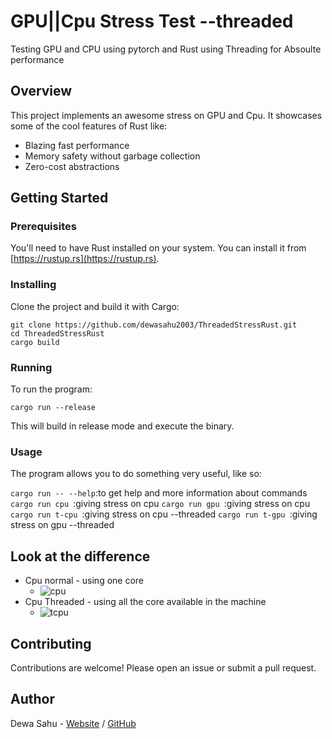 # GPU||Cpu Stress Test --threaded

Testing GPU and CPU using pytorch and Rust using Threading for Absoulte performance

## Overview

This project implements an awesome stress on GPU and Cpu. It showcases some of the cool features of Rust like:

- Blazing fast performance
- Memory safety without garbage collection
- Zero-cost abstractions

## Getting Started

### Prerequisites

You'll need to have Rust installed on your system. You can install it from [https://rustup.rs](https://rustup.rs).

### Installing

Clone the project and build it with Cargo:

```
git clone https://github.com/dewasahu2003/ThreadedStressRust.git
cd ThreadedStressRust
cargo build
```

### Running

To run the program:

```
cargo run --release
```

This will build in release mode and execute the binary.

### Usage

The program allows you to do something very useful, like so:

`cargo run -- --help`:to get help and more information about commands
`cargo run cpu `:giving stress on cpu
`cargo run gpu `:giving stress on cpu
`cargo run t-cpu `:giving stress on cpu --threaded
`cargo run t-gpu `:giving stress on gpu --threaded 


## Look at the difference
- Cpu normal - using one core
  - ![cpu](https://github.com/dewasahu2003/GPU-stress-testing-Rust/assets/95997298/920de6f3-fa71-4007-a9a1-90ca552e8062)
- Cpu Threaded - using all the core available in the machine
  - ![tcpu](https://github.com/dewasahu2003/GPU-stress-testing-Rust/assets/95997298/cdcde0fd-d63e-49b1-8a22-40ecc6e3a193)

## Contributing

Contributions are welcome! Please open an issue or submit a pull request.

## Author

Dewa Sahu - [Website](https://portfolio-beryl-seven-13.vercel.app/) / [GitHub](https://github.com/dewasahu2003)

